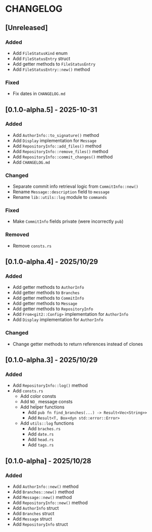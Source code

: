 # CHANGELOG

## [Unreleased]

### Added

- Add `FileStatusKind` enum
- Add `FileStatusEntry` struct
- Add getter methods to `FileStatusEntry`
- Add `FileStatusEntry::new()` method

### Fixed

- Fix dates in `CHANGELOG.md`

## [0.1.0-alpha.5] - 2025-10-31

### Added

- Add `AuthorInfo::to_signature()` method
- Add `Display` implementation for `Message`
- Add `RepositoryInfo::add_files()` method
- Add `RepositoryInfo::remove_files()` method
- Add `RepositoryInfo::commit_changes()` method
- Add `CHANGELOG.md`

### Changed

- Separate commit info retrieval logic from `CommitInfo::new()`
- Rename `Message::description` field to `message`
- Rename `lib::utils::log` module to `commands`

### Fixed

- Make `CommitInfo` fields private (were incorrectly `pub`)

### Removed

- Remove `consts.rs`

## [0.1.0-alpha.4] - 2025/10/29

### Added

- Add getter methods to `AuthorInfo`
- Add getter methods to `Branches`
- Add getter methods to `CommitInfo`
- Add getter methods to `Message`
- Add getter methods to `RepositoryInfo`
- Add `From<git2::Config>` implementation for `AuthorInfo`
- Add `Display` implementation for `AuthorInfo`

### Changed

- Change getter methods to return references instead of clones

## [0.1.0-alpha.3] - 2025/10/29

### Added

- Add `RepositoryInfo::log()` method
- Add `consts.rs`
    - Add color consts
    - Add `NO_` message consts
    - Add helper functions
        - Add `pub fn find_branches(...) -> Result<Vec<String>>`
        - Add `Result<T, Box<dyn std::error::Error>`
    - Add `utils::log` functions
        - Add `braches.rs`
        - Add `date.rs`
        - Add `head.rs`
        - Add `tags.rs`

## [0.1.0-alpha] - 2025/10/28

### Added

- Add `AuthorInfo::new()` method
- Add `Branches::new()` method
- Add `Message::new()` method
- Add `RepositoryInfo::new()` method
- Add `AuthorInfo` struct
- Add `Branches` struct
- Add `Message` struct
- Add `RepositoryInfo` struct
